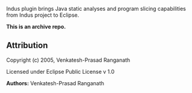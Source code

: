 Indus plugin brings Java static analyses and program slicing capabilities from Indus project to Eclipse.

**This is an archive repo.**


## Attribution

Copyright (c) 2005, Venkatesh-Prasad Ranganath

Licensed under Eclipse Public License v 1.0

**Authors:** Venkatesh-Prasad Ranganath
